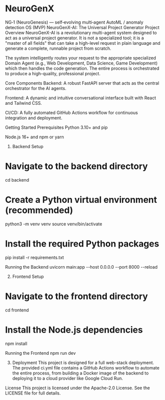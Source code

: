 # NeuroGenX
NG‑1 (NeuroGenesis) — self‑evolving multi‑agent AutoML / anomaly detection OS (MVP)
NeuroGenX-AI: The Universal Project Generator
Project Overview
NeuroGenX-AI is a revolutionary multi-agent system designed to act as a universal project generator. It is not a specialized tool; it is a "master of all fields" that can take a high-level request in plain language and generate a complete, runnable project from scratch.

The system intelligently routes your request to the appropriate specialized Domain Agent (e.g., Web Development, Data Science, Game Development) which then handles the code generation. The entire process is orchestrated to produce a high-quality, professional project.

Core Components
Backend: A robust FastAPI server that acts as the central orchestrator for the AI agents.

Frontend: A dynamic and intuitive conversational interface built with React and Tailwind CSS.

CI/CD: A fully automated GitHub Actions workflow for continuous integration and deployment.

Getting Started
Prerequisites
Python 3.10+ and pip

Node.js 16+ and npm or yarn

1. Backend Setup
# Navigate to the backend directory
cd backend

# Create a Python virtual environment (recommended)
python3 -m venv venv
source venv/bin/activate

# Install the required Python packages
pip install -r requirements.txt

Running the Backend
uvicorn main:app --host 0.0.0.0 --port 8000 --reload

2. Frontend Setup
# Navigate to the frontend directory
cd frontend

# Install the Node.js dependencies
npm install

Running the Frontend
npm run dev

3. Deployment
This project is designed for a full web-stack deployment. The provided ci.yml file contains a GitHub Actions workflow to automate the entire process, from building a Docker image of the backend to deploying it to a cloud provider like Google Cloud Run.

License
This project is licensed under the Apache-2.0 License. See the LICENSE file for full details.
